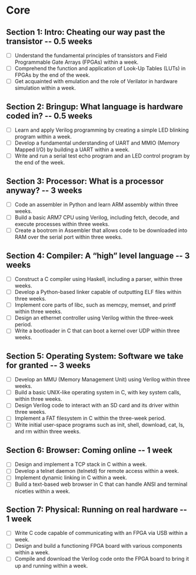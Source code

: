 # Core

## Section 1: Intro: Cheating our way past the transistor -- 0.5 weeks

- [ ] Understand the fundamental principles of transistors and Field Programmable Gate Arrays (FPGAs) within a week.
- [ ] Comprehend the function and application of Look-Up Tables (LUTs) in FPGAs by the end of the week.
- [ ] Get acquainted with emulation and the role of Verilator in hardware simulation within a week.

## Section 2: Bringup: What language is hardware coded in? -- 0.5 weeks

- [ ] Learn and apply Verilog programming by creating a simple LED blinking program within a week.
- [ ] Develop a fundamental understanding of UART and MMIO (Memory Mapped I/O) by building a UART within a week.
- [ ] Write and run a serial test echo program and an LED control program by the end of the week.

## Section 3: Processor: What is a processor anyway? -- 3 weeks

- [ ] Code an assembler in Python and learn ARM assembly within three weeks.
- [ ] Build a basic ARM7 CPU using Verilog, including fetch, decode, and execute processes within three weeks.
- [ ] Create a bootrom in Assembler that allows code to be downloaded into RAM over the serial port within three weeks.

## Section 4: Compiler: A “high” level language -- 3 weeks

- [ ] Construct a C compiler using Haskell, including a parser, within three weeks.
- [ ] Develop a Python-based linker capable of outputting ELF files within three weeks.
- [ ] Implement core parts of libc, such as memcpy, memset, and printf within three weeks.
- [ ] Design an ethernet controller using Verilog within the three-week period.
- [ ] Write a bootloader in C that can boot a kernel over UDP within three weeks.

## Section 5: Operating System: Software we take for granted -- 3 weeks

- [ ] Develop an MMU (Memory Management Unit) using Verilog within three weeks.
- [ ] Build a basic UNIX-like operating system in C, with key system calls, within three weeks.
- [ ] Design Verilog code to interact with an SD card and its driver within three weeks.
- [ ] Implement a FAT filesystem in C within the three-week period.
- [ ] Write initial user-space programs such as init, shell, download, cat, ls, and rm within three weeks.

## Section 6: Browser: Coming online -- 1 week

- [ ] Design and implement a TCP stack in C within a week.
- [ ] Develop a telnet daemon (telnetd) for remote access within a week.
- [ ] Implement dynamic linking in C within a week.
- [ ] Build a text-based web browser in C that can handle ANSI and terminal niceties within a week.

## Section 7: Physical: Running on real hardware -- 1 week

- [ ] Write C code capable of communicating with an FPGA via USB within a week.
- [ ] Design and build a functioning FPGA board with various components within a week.
- [ ] Compile and download the Verilog code onto the FPGA board to bring it up and running within a week.
